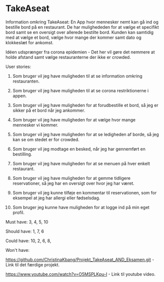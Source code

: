 # TakeAseat

Information omkring TakeAseat:
En App hvor mennesker nemt kan gå ind og bestille bord på en restaurant. De har mulighededen for at vælge et specifikt bord samt se en oversigt over allerede bestilte bord. 
Kunden kan samtidig med at vælge et bord, vælge hvor mange der kommer samt dato og klokkeslæt for ankomst. 

Idéen udsprænger fra corona epidemien - Det her vil gøre det nemmere at holde afstand samt vælge restauranterne der ikke er crowded.

User stories:

1. Som bruger vil jeg have muligheden til at se information omkring restauranten. 

2. Som bruger vil jeg have muligheden til at se corona restriktionerne i appen. 

3. Som bruger vil jeg have muligheden for at forudbestille et bord, så jeg er sikker på et bord når jeg ankommer. 

4. Som bruger vil jeg have muligheden for at vælge hvor mange mennesker vi kommer. 

5. Som bruger vil jeg have muligheden for at se ledigheden af borde, så jeg kan se om stedet er for crowded. 

6. Som bruger vil jeg modtage en besked, når jeg har gennemført en bestilling. 

7. Som bruger vil jeg have muligheden for at se menuen på hver enkelt restaurant.

8. Som bruger vil jeg have muligheden for at gemme tidligere reservationer, så jeg har en oversigt over hvor jeg har været. 

9. Som bruger vil jeg kunne tilføje en kommentar til reservationen, som for eksempel at jeg har allergi eller fødselsdag. 

10. Som bruger jeg kunne have muligheden for at logge ind på min eget profil. 

Must have: 3, 4, 5, 10

Should have: 1, 7, 6

Could have: 10, 2, 6, 8, 

Won't have:

https://github.com/ChristinaKbang/Projekt_TakeAseat_AND_Eksamen.git  - Link til det færdige projekt.

https://www.youtube.com/watch?v=O5MSPLKpu-I  - Link til youtube video.


